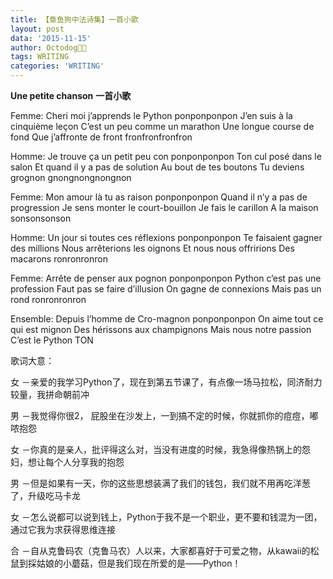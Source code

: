 ```yaml
---
title: 【章鱼狗中法诗集】一首小歌
layout: post
data: '2015-11-15'
author: Octodog🐙🐶
tags: WRITING
categories: 'WRITING'
---
```

**Une petite chanson**
**一首小歌**



Femme:
Cheri moi j’apprends le Python ponponponpon
J’en suis à la cinquième leçon
C’est un peu comme un marathon
Une longue course de fond
Que j’affronte de front fronfronfronfron

Homme:
Je trouve ça un petit peu con ponponponpon
Ton cul posé dans le salon
Et quand il y a pas de solution
Au bout de tes boutons 
Tu deviens grognon gnongnongnongnon

Femme:
Mon amour là tu as raison ponponponpon
Quand il n’y a pas de progression
Je sens monter le court-bouillon
Je fais le carillon 
A la maison sonsonsonson

Homme:
Un jour si toutes ces réflexions ponponponpon
Te faisaient gagner des millions
Nous arrêterions les oignons
Et nous nous offririons 
Des macarons ronronronron

Femme:
Arrête de penser aux pognon ponponponpon
Python c’est pas une profession
Faut pas se faire d’illusion
On gagne de connexions
Mais pas un rond ronronronron

Ensemble:
Depuis l’homme de Cro-magnon ponponponpon
On aime tout ce qui est mignon
Des hérissons aux champignons
Mais nous notre passion 
C’est le Python TON

歌词大意：

女 －亲爱的我学习Python了，现在到第五节课了，有点像一场马拉松，同济耐力较量，我拼命朝前冲

男 －我觉得你很2， 屁股坐在沙发上，一到搞不定的时候，你就抓你的痘痘，嘟哝抱怨

女 －你真的是亲人，批评得这么对，当没有进度的时候，我急得像热锅上的怨妇，想让每个人分享我的抱怨

男 －但是如果有一天，你的这些思想装满了我们的钱包，我们就不用再吃洋葱了，升级吃马卡龙

女 －怎么说都可以说到钱上，Python于我不是一个职业，更不要和钱混为一团，通过它我为求获得思维连接

合 －自从克鲁码农（克鲁马农）人以来，大家都喜好于可爱之物，从kawaii的松鼠到採姑娘的小蘑菇，但是我们现在所爱的是——Python！
## 